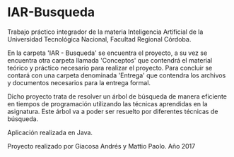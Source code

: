 # IAR-Busqueda
Trabajo práctico integrador de la materia Inteligencia Artificial de la Universidad Tecnológica Nacional, Facultad Regional Córdoba. 

En la carpeta 'IAR - Busqueda' se encuentra el proyecto, a su vez se encuentra otra carpeta llamada 'Conceptos' que contendrá el material teórico y práctico necesario para realizar el proyecto. Para concluir se contará con una carpeta denominada 'Entrega' que contendra los archivos y documentos necesarios para la entrega formal.

Dicho proyecto trata de resolver un árbol de búsqueda de manera eficiente en tiempos de programación utilizando las técnicas aprendidas en la asignatura. Este árbol va a poder ser resuelto por diferentes técnicas de búsqueda.

Aplicación realizada en Java.

Proyecto realizado por Giacosa Andrés y Mattio Paolo.
Año 2017
